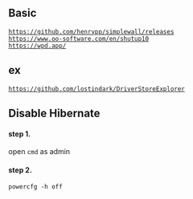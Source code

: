 ## Basic
<code>https://github.com/henrypp/simplewall/releases</code></br>
<code>https://www.oo-software.com/en/shutup10</code></br>
<code>https://wpd.app/</code>

## ex
<code>https://github.com/lostindark/DriverStoreExplorer</code>

## Disable Hibernate

#### step 1.
open `cmd` as admin

#### step 2.
```
powercfg -h off
```
